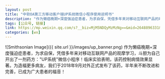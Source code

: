 ```yaml
---
layout: post
title: "中软OA第三方移动客户端UP系统微信小程序使用说明书"
description: "作为懒癌晚期+深度强迫症患者，为求自保，凭借多年来对移动互联网产品的观摩学习，斗胆为自己开出了一剂药方：\"UP系统\"微信小程序！临床实验表明，该药控制病情效果显著。为造福更多病友，我们于2018年9月对外正式发布了该药，半年来不断改进和完善，已成为广大患者的福音！"
tags: [公众号, 链接]
link: https://mp.weixin.qq.com/s?__biz=MjM5NDQyMzMzNg==&mid=2648896331&idx=1&sn=c5fa8229d3e0ae3dc9a88d64ae8af2b5
categories: [wx]
---
```


![Smithsonian Image]({{ site.url }}/images/up_banner.png)
作为懒癌晚期+深度强迫症患者，为求自保，凭借多年来对移动互联网产品的观摩学习，斗胆为自己开出了一剂药方：\"UP系统\"微信小程序！临床实验表明，该药控制病情效果显著。为造福更多病友，我们于2018年9月对外正式发布了该药，半年来不断改进和完善，已成为广大患者的福音！